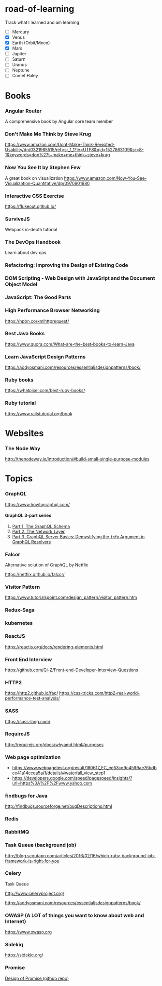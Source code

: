 # road-of-learning
Track what I learned and am learning

- [ ] Mercury
- [x] Venus
- [x] Earth (Orbit/Moon)
- [x] Mars
- [ ] Jupiter
- [ ] Saturn
- [ ] Uranus
- [ ] Neptune
- [ ] Comet Haley

# Books
### Angular Router
A comprehensive book by Angular core team member

### Don't Make Me Think by Steve Krug
https://www.amazon.com/Dont-Make-Think-Revisited-Usability/dp/0321965515/ref=sr_1_1?ie=UTF8&qid=1527863109&sr=8-1&keywords=don%27t+make+me+think+steve+krug

### Now You See It by Stephen Few
A great book on visualization
https://www.amazon.com/Now-You-See-Visualization-Quantitative/dp/0970601980


### Interactive CSS Exercise
https://flukeout.github.io/

### SurviveJS
Webpack in-depth tutorial

### The DevOps Handbook
Learn about dev ops

### Refactoring: Improving the Design of Existing Code

### DOM Scripting - Web Design with JavaSript and the Document Object Model 

### JavaScript: The Good Parts

### High Performance Browser Networking
https://hpbn.co/xmlhttprequest/

### Best Java Books
https://www.quora.com/What-are-the-best-books-to-learn-Java

### Learn JavaScript Design Patterns
https://addyosmani.com/resources/essentialjsdesignpatterns/book/

### Ruby books
https://whatpixel.com/best-ruby-books/

### Ruby tutorial
https://www.railstutorial.org/book

# Websites
### The Node Way
http://thenodeway.io/introduction/#build-small-single-purpose-modules


# Topics

### GraphQL
https://www.howtographql.com/
#### GraphQL 3-part series

1. [Part 1. The GraphQL Schema](https://blog.graph.cool/graphql-server-basics-the-schema-ac5e2950214e)
2. [Part 2. The Network Layer](https://blog.graph.cool/graphql-server-basics-the-network-layer-51d97d21861)
3. [Part 3. GraphQL Server Basics: Demystifying the `info` Argument in GraphQL Resolvers](https://blog.graph.cool/graphql-server-basics-demystifying-the-info-argument-in-graphql-resolvers-6f26249f613a)

### Falcor
Alternative solution of GraphQL by Netflix


https://netflix.github.io/falcor/

### Visitor Pattern
https://www.tutorialspoint.com/design_pattern/visitor_pattern.htm

### Redux-Saga


### kubernetes

### ReactJS
https://reactjs.org/docs/rendering-elements.html

### Front End Interview
https://github.com/Qi-Z/Front-end-Developer-Interview-Questions

### HTTP2
https://http2.github.io/faq/
https://css-tricks.com/http2-real-world-performance-test-analysis/

### SASS
https://sass-lang.com/

### RequireJS
http://requirejs.org/docs/whyamd.html#purposes

### Web page optimization
* https://www.webpagetest.org/result/180617_EC_ee53ce9c4599ae76bdbce41a14ccea5a/1/details/#waterfall_view_step1
* https://developers.google.com/speed/pagespeed/insights/?url=https%3A%2F%2Fwww.yahoo.com

### findbugs for Java
http://findbugs.sourceforge.net/bugDescriptions.html

### Redis

### RabbitMQ

### Task Queue (background job)
http://blog.scoutapp.com/articles/2016/02/16/which-ruby-background-job-framework-is-right-for-you

### Celery
Task Queue

http://www.celeryproject.org/

https://addyosmani.com/resources/essentialjsdesignpatterns/book/

### OWASP (A LOT of things you want to know about web and Internet)
https://www.owasp.org

### Sidekiq
https://sidekiq.org/

### Promise
[Design of Promise (github repo)](https://github.com/kriskowal/q/tree/master/design)
